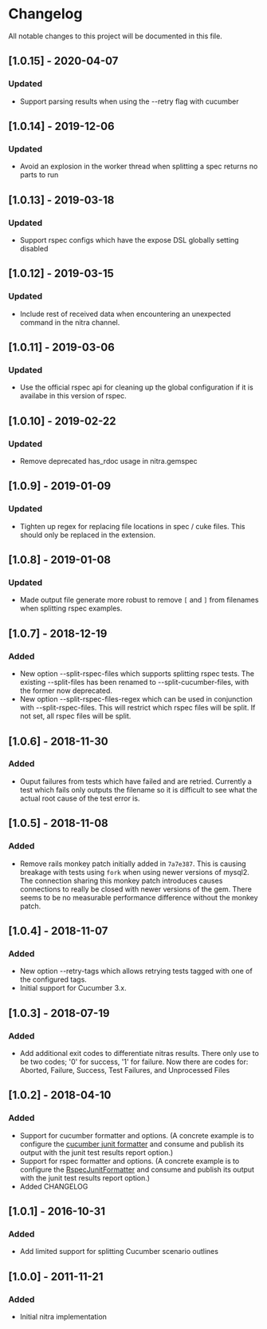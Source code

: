 # Changelog
All notable changes to this project will be documented in this file.

## [1.0.15] - 2020-04-07
### Updated
- Support parsing results when using the --retry flag with cucumber

## [1.0.14] - 2019-12-06
### Updated
- Avoid an explosion in the worker thread when splitting a spec returns no parts to run

## [1.0.13] - 2019-03-18
### Updated
- Support rspec configs which have the expose DSL globally setting disabled

## [1.0.12] - 2019-03-15
### Updated
- Include rest of received data when encountering an unexpected command in the
  nitra channel.

## [1.0.11] - 2019-03-06
### Updated
- Use the official rspec api for cleaning up the global configuration if it is
  availabe in this version of rspec.

## [1.0.10] - 2019-02-22
### Updated
- Remove deprecated has\_rdoc usage in nitra.gemspec

## [1.0.9] - 2019-01-09
### Updated
- Tighten up regex for replacing file locations in spec / cuke files. This should
  only be replaced in the extension.

## [1.0.8] - 2019-01-08
### Updated
- Made output file generate more robust to remove `[` and `]` from filenames when
  splitting rspec examples.

## [1.0.7] - 2018-12-19
### Added
- New option --split-rspec-files which supports splitting rspec tests. The existing --split-files
               has been renamed to --split-cucumber-files, with the former now deprecated.
- New option --split-rspec-files-regex which can be used in conjunction with --split-rspec-files.
               This will restrict which rspec files will be split. If not set, all rspec files will
               be split.

## [1.0.6] - 2018-11-30
### Added
- Ouput failures from tests which have failed and are retried. Currently a test which fails only outputs the filename so it is difficult to see what the actual root cause of the test error is.

## [1.0.5] - 2018-11-08
### Added
- Remove rails monkey patch initially added in `7a7e387`. This is causing breakage with tests using `fork` when using newer versions of mysql2. The connection sharing this monkey patch introduces causes connections to really be closed with newer versions of the gem. There seems to be no measurable performance difference without the monkey patch.

## [1.0.4] - 2018-11-07
### Added
- New option --retry-tags which allows retrying tests tagged with one of the configured tags.
- Initial support for Cucumber 3.x.

## [1.0.3] - 2018-07-19
### Added
- Add additional exit codes to differentiate nitras results. There only use to be two codes; '0' for success, '1' for failure. Now there are codes for: Aborted, Failure, Success, Test Failures, and Unprocessed Files

## [1.0.2] - 2018-04-10
### Added
- Support for cucumber formatter and options. (A concrete example is to configure the [cucumber junit formatter](https://relishapp.com/cucumber/cucumber/docs/formatters/junit-output-formatter) and consume and publish its output with the junit test results report option.)
- Support for rspec formatter and options. (A concrete example is to configure the [RspecJunitFormatter](https://github.com/sj26/rspec_junit_formatter) and consume and publish its output with the junit test results report option.)
- Added CHANGELOG

## [1.0.1] - 2016-10-31
### Added
- Add limited support for splitting Cucumber scenario outlines

## [1.0.0] - 2011-11-21
### Added
- Initial nitra implementation
